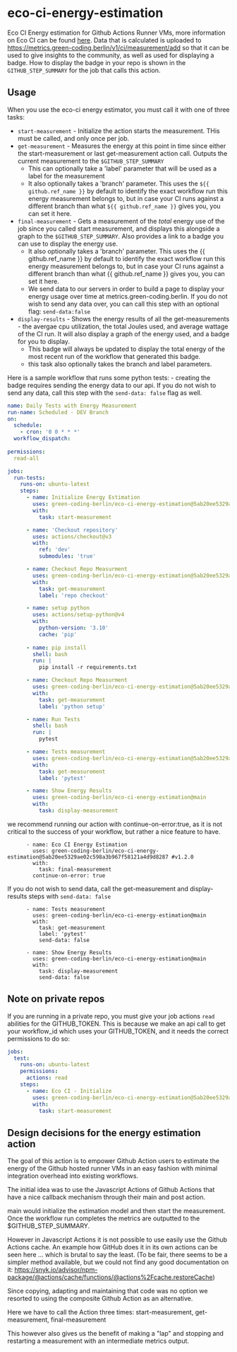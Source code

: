 # eco-ci-energy-estimation
Eco CI Energy estimation for Github Actions Runner VMs, more information on Eco CI can be found [here](https://www.green-coding.berlin/projects/eco-ci). Data that is calculated is uploaded to https://metrics.green-coding.berlin/v1/ci/measurement/add so that it can be used to give insights to the community, as well as used for displaying a badge. How to display the badge in your repo is shown in the `GITHUB_STEP_SUMMARY` for the job that calls this action.

## Usage

When you use the eco-ci energy estimator, you must call it with one of three tasks:

- `start-measurement` - Initialize the action starts the measurement. THis must be called, and only once per job.
- `get-measurement` - Measures the energy at this point in time since either the start-measurement or last get-measurement action call. Outputs the current measurement to the `$GITHUB_STEP_SUMMARY`
    - This can optionally take a 'label' parameter that will be used as a label for the measurement
    - It also optionally takes a 'branch' parameter. This uses the `${{ github.ref_name }}` by default to identify the exact workflow run this energy measurement belongs to, but in case your CI runs against a different branch than what `${{ github.ref_name }}` gives you, you can set it here.
- `final-measurement` - Gets a measurement of the *total* energy use of the job since you called start measurement, and displays this alongside a graph to the `$GITHUB_STEP_SUMMARY`. Also provides a link to a badge you can use to display the energy use.
    - It also optionally takes a 'branch' parameter. This uses the {{ github.ref_name }} by default to identify the exact workflow run this energy measurement belongs to, but in case your CI runs against a different branch than what {{ github.ref_name }} gives you, you can set it here.
    - We send data to our servers in order to build a page to display your energy usage over time at metrics.green-coding.berlin. If you do not wish to send any data over, you can call this step with an optional flag:
    `send-data:false`
- `display-results` - Shows the energy results of all the get-measurements - the avergae cpu utilization, the total Joules used, and average wattage of the CI run. It will also display a graph of the energy used, and a badge for you to display.
    - This badge will always be updated to display the total energy of the most recent run of the workflow that generated this badge.
    - this task also optionally takes the branch and label parameters.


Here is a sample workflow that runs some python tests:
    - creating the badge requires sending the energy data to our api. If you do not wish to send any data, call this step with the `send-data: false` flag as well.

``` yaml
name: Daily Tests with Energy Measurement
run-name: Scheduled - DEV Branch
on:
  schedule:
    - cron: '0 0 * * *'
  workflow_dispatch:
  
permissions:
  read-all

jobs:
  run-tests:
    runs-on: ubuntu-latest
    steps:
      - name: Initialize Energy Estimation
        uses: green-coding-berlin/eco-ci-energy-estimation@5ab20ee5329ae02c598a3b967f58121a4d9d8287 #v1.2.0
        with:
          task: start-measurement

      - name: 'Checkout repository'
        uses: actions/checkout@v3
        with:
          ref: 'dev'
          submodules: 'true'

      - name: Checkout Repo Measurment
        uses: green-coding-berlin/eco-ci-energy-estimation@5ab20ee5329ae02c598a3b967f58121a4d9d8287 #v1.2.0
        with:
          task: get-measurement
          label: 'repo checkout'

      - name: setup python
        uses: actions/setup-python@v4
        with:
          python-version: '3.10'
          cache: 'pip'
    
      - name: pip install
        shell: bash
        run: |
          pip install -r requirements.txt

      - name: Checkout Repo Measurment
        uses: green-coding-berlin/eco-ci-energy-estimation@5ab20ee5329ae02c598a3b967f58121a4d9d8287 #v1.2.0
        with:
          task: get-measurement
          label: 'python setup'

      - name: Run Tests
        shell: bash
        run: |
          pytest

      - name: Tests measurement
        uses: green-coding-berlin/eco-ci-energy-estimation@5ab20ee5329ae02c598a3b967f58121a4d9d8287 #v1.2.0
        with:
          task: get-measurement
          label: 'pytest'

      - name: Show Energy Results
        uses: green-coding-berlin/eco-ci-energy-estimation@main
        with:
          task: display-measurement
```

we recommend running our action with continue-on-error:true, as it is not critical to the success of your workflow, but rather a nice feature to have.

```code
      - name: Eco CI Energy Estimation
        uses: green-coding-berlin/eco-ci-energy-estimation@5ab20ee5329ae02c598a3b967f58121a4d9d8287 #v1.2.0
        with:
          task: final-measurement
        continue-on-error: true
```

If you do not wish to send data, call the get-measurement and display-results steps with `send-data: false`

```code
      - name: Tests measurement
        uses: green-coding-berlin/eco-ci-energy-estimation@main
        with:
          task: get-measurement
          label: 'pytest'
          send-data: false

      - name: Show Energy Results
        uses: green-coding-berlin/eco-ci-energy-estimation@main
        with:
          task: display-measurement
          send-data: false
```

## Note on private repos
If you are running in a private repo, you must give your job actions `read` abilities for the GITHUB_TOKEN. This is because we make an api call to get your workflow_id which uses your GITHUB_TOKEN, and it needs the correct permissions to do so:
``` yaml
jobs:
  test:
    runs-on: ubuntu-latest
    permissions:
      actions: read
    steps:
      - name: Eco CI - Initialize
        uses: green-coding-berlin/eco-ci-energy-estimation@5ab20ee5329ae02c598a3b967f58121a4d9d8287 #v1.2.0
        with:
          task: start-measurement
 ```  

## Design decisions for the energy estimation action
The goal of this action is to empower Github Action users to estimate the energy of the Github hosted runner VMs in an easy fashion with minimal integration overhead into existing workflows.

The initial idea was to use the Javascript Actions of Github Actions that have a nice callback mechanism through their main and post action.

main would initialize the estimation model and then start the measurement. Once the workflow run completes the metrics are outputted to the $GITHUB_STEP_SUMMARY.

However in Javascript Actions it is not possible to use easily use the Github Actions cache. An example how GitHub does it in its own actions can be seen here ... which is brutal to say the least. (To be fair, there seems to be a simpler method available, but we could not find any good documentation on it: https://snyk.io/advisor/npm-package/@actions/cache/functions/@actions%2Fcache.restoreCache)

Since copying, adapting and maintaining that code was no option we resorted to using the composite Github Action as an alternative.

Here we have to call the Action three times: start-measurement, get-measurement, final-measurement

This however also gives us the benefit of making a "lap" and stopping and restarting a measurement with an intermediate metrics output.
